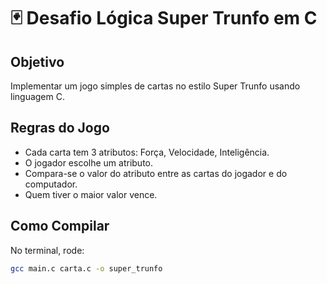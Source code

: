 # 🃏 Desafio Lógica Super Trunfo em C

## Objetivo
Implementar um jogo simples de cartas no estilo Super Trunfo usando linguagem C.

## Regras do Jogo
- Cada carta tem 3 atributos: Força, Velocidade, Inteligência.
- O jogador escolhe um atributo.
- Compara-se o valor do atributo entre as cartas do jogador e do computador.
- Quem tiver o maior valor vence.

## Como Compilar
No terminal, rode:

```bash
gcc main.c carta.c -o super_trunfo
